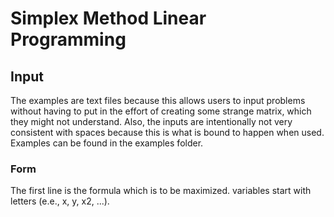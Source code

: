 # Simplex Method Linear Programming

## Input
The examples are text files because this allows users to input problems without having to put in the effort of creating some strange matrix, which they might not understand. 
Also, the inputs are intentionally not very consistent with spaces because this is what is bound to happen when used.
Examples can be found in the examples folder.
### Form
The first line is the formula which is to be maximized. variables start with letters (e.e., x, y, x2, ...).
